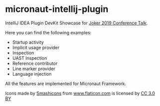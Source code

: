 # micronaut-intellij-plugin

IntelliJ IDEA Plugin DevKit Showcase for [Joker 2019 Conference Talk](https://jokerconf.com/en/2019/talks/73qcxovh8oso2wj5h4cssq/).

Here you can find the following examples:

- Startup activity
- Implicit usage provider
- Inspection
- UAST Inspection
- Reference contributor
- Line marker provider
- Language injection

All the features are implemented for Micronaut Framework.

<div>Icons made by <a href="https://www.flaticon.com/authors/smashicons" title="Smashicons">Smashicons</a> from <a href="https://www.flaticon.com/"             title="Flaticon">www.flaticon.com</a> is licensed by <a href="http://creativecommons.org/licenses/by/3.0/"             title="Creative Commons BY 3.0" target="_blank">CC 3.0 BY</a></div>
